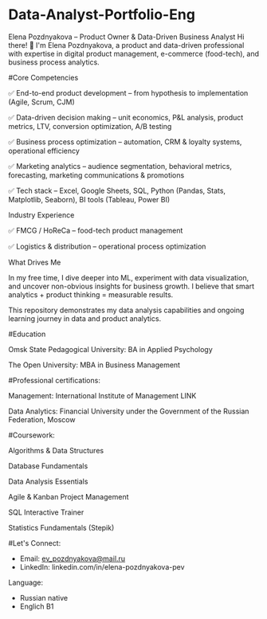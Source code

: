# Data-Analyst-Portfolio-Eng

Elena Pozdnyakova – Product Owner & Data-Driven Business Analyst
Hi there! 👋 I'm Elena Pozdnyakova, a product and data-driven professional with expertise in digital product management, e-commerce (food-tech), and business process analytics.

#Core Competencies

✅ End-to-end product development – from hypothesis to implementation (Agile, Scrum, CJM)

✅ Data-driven decision making – unit economics, P&L analysis, product metrics, LTV, conversion optimization, A/B testing

✅ Business process optimization – automation, CRM & loyalty systems, operational efficiency

✅ Marketing analytics – audience segmentation, behavioral metrics, forecasting, marketing communications & promotions

✅ Tech stack – Excel, Google Sheets, SQL, Python (Pandas, Stats, Matplotlib, Seaborn), BI tools (Tableau, Power BI)


Industry Experience

✅ FMCG / HoReCa – food-tech product management

✅ Logistics & distribution – operational process optimization

What Drives Me

In my free time, I dive deeper into ML, experiment with data visualization, and uncover non-obvious insights for business growth. I believe that smart analytics + product thinking = measurable results.

This repository demonstrates my data analysis capabilities and ongoing learning journey in data and product analytics.

#Education

Omsk State Pedagogical University: BA in Applied Psychology

The Open University: MBA in Business Management

#Professional certifications:

Management: International Institute of Management LINK

Data Analytics: Financial University under the Government of the Russian Federation, Moscow


#Coursework:

Algorithms & Data Structures

Database Fundamentals

Data Analysis Essentials

Agile & Kanban Project Management

SQL Interactive Trainer

Statistics Fundamentals (Stepik)

#Let's Connect:
 - Email: ev_pozdnyakova@mail.ru
 - LinkedIn: linkedin.com/in/elena-pozdnyakova-pev

  Language:
  - Russian native
  - Englich B1

